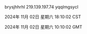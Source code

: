 brysjhhrhl 219.139.197.74 yqqlmgsycl

2024年 11月 02日 星期六 18:10:02 CST

2024年 11月 02日 星期六 10:10:02 GMT
